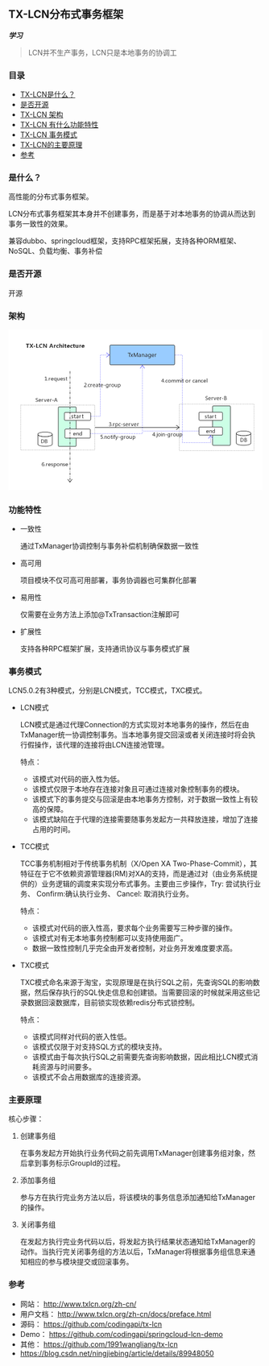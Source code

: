 ## TX-LCN分布式事务框架
**_学习_**

> LCN并不生产事务，LCN只是本地事务的协调工

### 目录
* [TX-LCN是什么？](#是什么？)
* [是否开源](#是否开源)
* [TX-LCN 架构](#架构)
* [TX-LCN 有什么功能特性](#功能特性)
* [TX-LCN 事务模式](#事务模式)
* [TX-LCN的主要原理](#主要原理)
* [参考](#参考)

### 是什么？
高性能的分布式事务框架。

LCN分布式事务框架其本身并不创建事务，而是基于对本地事务的协调从而达到事务一致性的效果。

兼容dubbo、springcloud框架，支持RPC框架拓展，支持各种ORM框架、NoSQL、负载均衡、事务补偿

### 是否开源
开源

### 架构
![架构](images/TX-LCN-architecture.png)

### 功能特性
* 一致性

    通过TxManager协调控制与事务补偿机制确保数据一致性

* 高可用

    项目模块不仅可高可用部署，事务协调器也可集群化部署

* 易用性

    仅需要在业务方法上添加@TxTransaction注解即可

* 扩展性

    支持各种RPC框架扩展，支持通讯协议与事务模式扩展

### 事务模式
LCN5.0.2有3种模式，分别是LCN模式，TCC模式，TXC模式。

* LCN模式

    LCN模式是通过代理Connection的方式实现对本地事务的操作，然后在由TxManager统一协调控制事务。当本地事务提交回滚或者关闭连接时将会执行假操作，该代理的连接将由LCN连接池管理。
    
    特点：

    * 该模式对代码的嵌入性为低。
    * 该模式仅限于本地存在连接对象且可通过连接对象控制事务的模块。
    * 该模式下的事务提交与回滚是由本地事务方控制，对于数据一致性上有较高的保障。
    * 该模式缺陷在于代理的连接需要随事务发起方一共释放连接，增加了连接占用的时间。
 
* TCC模式

    TCC事务机制相对于传统事务机制（X/Open XA Two-Phase-Commit），其特征在于它不依赖资源管理器(RM)对XA的支持，而是通过对（由业务系统提供的）业务逻辑的调度来实现分布式事务。主要由三步操作，Try: 尝试执行业务、 Confirm:确认执行业务、 Cancel: 取消执行业务。

    特点：

    * 该模式对代码的嵌入性高，要求每个业务需要写三种步骤的操作。
    * 该模式对有无本地事务控制都可以支持使用面广。
    * 数据一致性控制几乎完全由开发者控制，对业务开发难度要求高。
 
* TXC模式

    TXC模式命名来源于淘宝，实现原理是在执行SQL之前，先查询SQL的影响数据，然后保存执行的SQL快走信息和创建锁。当需要回滚的时候就采用这些记录数据回滚数据库，目前锁实现依赖redis分布式锁控制。

    特点：

    * 该模式同样对代码的嵌入性低。
    * 该模式仅限于对支持SQL方式的模块支持。
    * 该模式由于每次执行SQL之前需要先查询影响数据，因此相比LCN模式消耗资源与时间要多。
    * 该模式不会占用数据库的连接资源。

### 主要原理
核心步骤：

1. 创建事务组

    在事务发起方开始执行业务代码之前先调用TxManager创建事务组对象，然后拿到事务标示GroupId的过程。

2. 添加事务组

    参与方在执行完业务方法以后，将该模块的事务信息添加通知给TxManager的操作。
    
3. 关闭事务组

    在发起方执行完业务代码以后，将发起方执行结果状态通知给TxManager的动作。当执行完关闭事务组的方法以后，TxManager将根据事务组信息来通知相应的参与模块提交或回滚事务。

### 参考
* 网站： http://www.txlcn.org/zh-cn/
* 用户文档： http://www.txlcn.org/zh-cn/docs/preface.html
* 源码： https://github.com/codingapi/tx-lcn
* Demo： https://github.com/codingapi/springcloud-lcn-demo
* 其他： https://github.com/1991wangliang/tx-lcn
* https://blog.csdn.net/ningjiebing/article/details/89948050